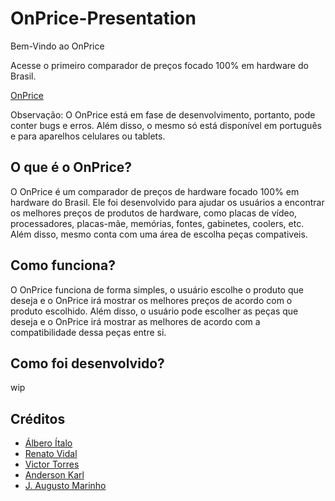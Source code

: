 # OnPrice-Presentation

Bem-Vindo ao OnPrice

Acesse o primeiro comparador de preços focado 100% em hardware do Brasil.

 [OnPrice](https://onprice.vercel.app/)

 Observação: O OnPrice está em fase de desenvolvimento, portanto, pode conter bugs e erros. Além disso, o mesmo só está disponível em português e para aparelhos celulares ou tablets.

## O que é o OnPrice?

O OnPrice é um comparador de preços de hardware focado 100% em hardware do Brasil. Ele foi desenvolvido para ajudar os usuários a encontrar os melhores preços de produtos de hardware, como placas de vídeo, processadores, placas-mãe, memórias, fontes, gabinetes, coolers, etc. Além disso, mesmo conta com uma área de escolha peças compativeis.

## Como funciona?

O OnPrice funciona de forma simples, o usuário escolhe o produto que deseja e o OnPrice irá mostrar os melhores preços de acordo com o produto escolhido. Além disso, o usuário pode escolher as peças que deseja e o OnPrice irá mostrar as melhores de acordo com a compatibilidade dessa peças entre si.

## Como foi desenvolvido?

wip

## Créditos

- [Álbero Ítalo](https://github.com/PlayerGhost)
- [Renato Vidal](https://github.com/Renato0402)
- [Victor Torres](https://github.com/VictorTmelo)
- [Anderson Karl](https://github.com/Artoshk)
- [J. Augusto Marinho](ze.augustomarinho@gmail.com)

